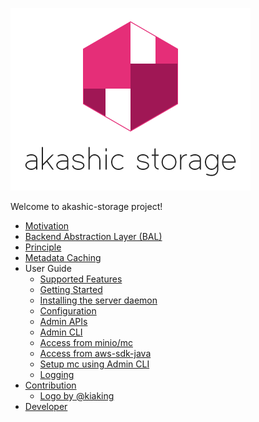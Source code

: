 ![](https://raw.githubusercontent.com/akiradeveloper/akashic-storage/develop/resources/logo-transparent.png)

Welcome to akashic-storage project!

* [Motivation](https://github.com/akiradeveloper/akashic-storage/wiki/Motivation)
* [Backend Abstraction Layer (BAL)](https://github.com/akiradeveloper/akashic-storage/wiki/Backend-Abstraction-Layer-(BAL))
* [Principle](https://github.com/akiradeveloper/akashic-storage/wiki/Principle)
* [Metadata Caching](https://github.com/akiradeveloper/akashic-storage/wiki/Metadata-Caching)
* User Guide
  * [Supported Features](https://github.com/akiradeveloper/akashic-storage/wiki/Supported-Features)
  * [Getting Started](https://github.com/akiradeveloper/akashic-storage/wiki/Getting-Started)
  * [Installing the server daemon](https://github.com/akiradeveloper/akashic-storage/wiki/Installing-the-server-daemon)
  * [Configuration](https://github.com/akiradeveloper/akashic-storage/wiki/Configuration)
  * [Admin APIs](https://github.com/akiradeveloper/akashic-storage/wiki/Admin-APIs)
  * [Admin CLI](https://github.com/akiradeveloper/akashic-storage/wiki/Admin-CLI)
  * [Access from minio/mc](https://github.com/akiradeveloper/akashic-storage/wiki/Access-from-minio-mc)
  * [Access from aws-sdk-java](https://github.com/akiradeveloper/akashic-storage/wiki/Access-from-aws-sdk-java)
  * [Setup mc using Admin CLI](https://github.com/akiradeveloper/akashic-storage/wiki/Setup-mc-using-Admin-CLI)
  * [Logging](https://github.com/akiradeveloper/akashic-storage/wiki/Logging)
* [Contribution](https://github.com/akiradeveloper/akashic-storage/wiki/Contribution)
  * [Logo by @kiaking](https://github.com/akiradeveloper/akashic-storage/wiki/Logo)
* [Developer](https://github.com/akiradeveloper/akashic-storage/wiki/Developer)